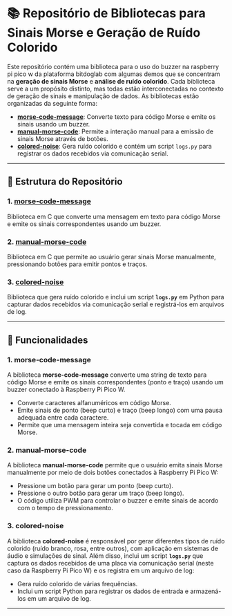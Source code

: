 # 📚 Repositório de Bibliotecas para Sinais Morse e Geração de Ruído Colorido

Este repositório contém uma biblioteca para o uso do buzzer na raspberry pi pico w da plataforma bitdoglab com algumas demos que se concentram na **geração de sinais Morse** e **análise de ruído colorido**. Cada biblioteca serve a um propósito distinto, mas todas estão interconectadas no contexto de geração de sinais e manipulação de dados. As bibliotecas estão organizadas da seguinte forma:


- **[morse-code-message](./morse-code-message.md)**: Converte texto para código Morse e emite os sinais usando um buzzer.
- **[manual-morse-code](./manual-morse-code.md)**: Permite a interação manual para a emissão de sinais Morse através de botões.
- **[colored-noise](./colored-noise.md)**: Gera ruído colorido e contém um script `logs.py` para registrar os dados recebidos via comunicação serial.

---

## 📂 Estrutura do Repositório

### 1. **[morse-code-message](./morse-code-message.md)**
Biblioteca em C que converte uma mensagem em texto para código Morse e emite os sinais correspondentes usando um buzzer.

### 2. **[manual-morse-code](./manual-morse-code.md)**
Biblioteca em C que permite ao usuário gerar sinais Morse manualmente, pressionando botões para emitir pontos e traços.

### 3. **[colored-noise](./colored-noise.md)**
Biblioteca que gera ruído colorido e inclui um script **`logs.py`** em Python para capturar dados recebidos via comunicação serial e registrá-los em arquivos de log.

---

## 📝 Funcionalidades

### **1. morse-code-message**
A biblioteca **morse-code-message** converte uma string de texto para código Morse e emite os sinais correspondentes (ponto e traço) usando um buzzer conectado à Raspberry Pi Pico W.

- Converte caracteres alfanuméricos em código Morse.
- Emite sinais de ponto (beep curto) e traço (beep longo) com uma pausa adequada entre cada caractere.
- Permite que uma mensagem inteira seja convertida e tocada em código Morse.

### **2. manual-morse-code**
A biblioteca **manual-morse-code** permite que o usuário emita sinais Morse manualmente por meio de dois botões conectados à Raspberry Pi Pico W:

- Pressione um botão para gerar um ponto (beep curto).
- Pressione o outro botão para gerar um traço (beep longo).
- O código utiliza PWM para controlar o buzzer e emite sinais de acordo com o tempo de pressionamento.

### **3. colored-noise**
A biblioteca **colored-noise** é responsável por gerar diferentes tipos de ruído colorido (ruído branco, rosa, entre outros), com aplicação em sistemas de áudio e simulações de sinal. Além disso, inclui um script **`logs.py`** que captura os dados recebidos de uma placa via comunicação serial (neste caso da Raspberry Pi Pico W) e os registra em um arquivo de log:

- Gera ruído colorido de várias frequências.
- Inclui um script Python para registrar os dados de entrada e armazená-los em um arquivo de log.

---
